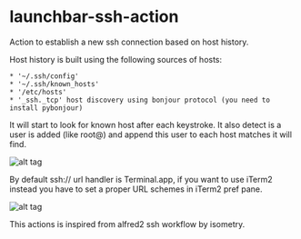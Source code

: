 launchbar-ssh-action
====================

Action to establish a new ssh connection based on host history.

Host history is built using the following sources of hosts:

    * '~/.ssh/config'
    * '~/.ssh/known_hosts'
    * '/etc/hosts'
    * '_ssh._tcp' host discovery using bonjour protocol (you need to install pybonjour)

It will start to look for known host after each keystroke. It also detect is a user is added (like root@) and append this user to each host matches it will find.

![alt tag](https://imagizer.imageshack.us/v2/634x225q90/537/EJV5WY.png)

By default ssh:// url handler is Terminal.app, if you want to use iTerm2 instead you have to set a proper URL schemes in iTerm2 pref pane.

![alt tag](http://cl.ly/BEOf/Bildschirmfoto_2011-10-23_um_21.01.41.png)

This actions is inspired from alfred2 ssh workflow by isometry.

